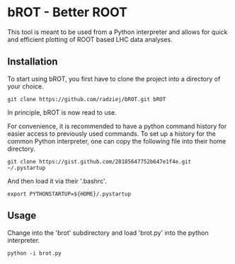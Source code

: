 bROT - Better ROOT
==================

This tool is meant to be used from a Python interpreter and allows for quick and
efficient plotting of ROOT based LHC data analyses.


Installation
------------

To start using bROT, you first have to clone the project into a directory of
your choice.

```
git clone https://github.com/radziej/bROT.git bROT
```

In principle, bROT is now read to use.

For convenience, it is recommended to have a python command history for easier
access to previously used commands. To set up a history for the common Python
interpreter, one can copy the following file into their home directory.

```
git clone https://gist.github.com/28185647752b647e1f4e.git ~/.pystartup
```

And then load it via their '.bashrc'.

```
export PYTHONSTARTUP=${HOME}/.pystartup
```


Usage
-----

Change into the 'brot' subdirectory and load 'brot.py' into the python interpreter.

```
python -i brot.py
```